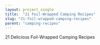```yaml
---
layout: project_single
title:  "21 Foil-Wrapped Camping Recipes"
slug: "21-foil-wrapped-camping-recipes"
parent: "camping-recipes"
---
```

21 Delicious Foil-Wrapped Camping Recipes